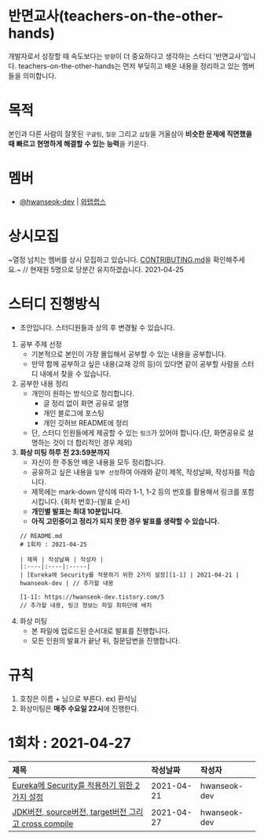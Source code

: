 # 반면교사(teachers-on-the-other-hands)

개발자로서 성장할 때 속도보다는 `방향`이 더 중요하다고 생각하는 스터디 '반면교사'입니다. teachers-on-the-other-hands는 먼저 부딪히고 배운 내용을 정리하고 있는 멤버들을 의미합니다.  

# 목적

본인과 다른 사람의 잘못된 `구글링`, `질문` 그리고 `삽질`을 거울삼아 **비슷한 문제에 직면했을 때 빠르고 현명하게 해결할 수 있는 능력**을 키운다.  

# 멤버

- [@hwanseok-dev][810] | [와탭랩스][811]

# 상시모집

~열정 넘치는 멤버를 상시 모집하고 있습니다. [CONTRIBUTING.md][901]을 확인해주세요.~ // 현재원 5명으로 당분간 유지하겠습니다. 2021-04-25 

# 스터디 진행방식

* 초안입니다. 스터디원들과 상의 후 변경될 수 있습니다.  

1. 공부 주제 선정
    - 기본적으로 본인이 가장 몰입해서 공부할 수 있는 내용을 공부합니다.
    - 만약 함께 공부하고 싶은 내용(교재 강의 등)이 있다면 같이 공부할 사람을 스터디 내에서 찾을 수 있습니다.
1. 공부한 내용 정리
    - 개인이 원하는 방식으로 정리합니다. 
        - 글 정리 없이 화면 공유로 설명
        - 개인 블로그에 포스팅
        - 개인 깃허브 README에 정리
    - 단, 스터디 인원들에게 제공할 수 있는 `링크`가 있어야 합니다.(단, 화면공유로 설명하는 것이 더 합리적인 경우 제외)
1. **화상 미팅 하루 전 23:59분까지**
    - 자신이 한 주동안 배운 내용을 모두 정리합니다. 
    - 공유하고 싶은 내용을 `일부 선정`하여 아래와 같이 제목, 작성날짜, 작성자를 적습니다.
    - 제목에는 mark-down 양식에 따라 1-1, 1-2 등의 번호를 활용해서 링크를 포함시킵니다. {회차 번호}-{발표 순서}
    - **개인별 발표는 최대 10분입니다.** 
    - **아직 고민중이고 정리가 되지 못한 경우 발표를 생략할 수 있습니다.**
    ```
    // README.md
    # 1회차 : 2021-04-25

    | 제목 | 작성날짜 | 작성자 |
    |:----|:----|:-----|
    | [Eureka에 Security를 적용하기 위한 2가지 설정][1-1] | 2021-04-21 | hwanseok-dev | // 추가할 내용

    [1-1]: https://hwanseok-dev.tistory.com/5                                    // 추가할 내용, 링크 정보는 파일 최하단에 배치
    ```
1. 화상 미팅 
    - 본 파일에 업로드된 순서대로 발표를 진행합니다.
    - 모든 인원의 발표가 끝난 뒤, 질문답변을 진행합니다.  

# 규칙

1. 호칭은 이름 + 님으로 부른다. ex) 환석님
1. 화상미팅은 **매주 수요일 22시**에 진행한다.

# 1회차 : 2021-04-27

| 제목 | 작성날짜 | 작성자 |
|:----|:----|:-----|
| [Eureka에 Security를 적용하기 위한 2가지 설정][1-1] | 2021-04-21 | hwanseok-dev |
| [JDK버전, source버전, target버전 그리고 cross compile][1-2] | 2021-04-27 | hwanseok-dev |


[810]: https://github.com/hwanseok-dev
[811]: https://www.whatap.io/ko/

[901]: ./CONTRIBUTING.md

[1-1]: https://hwanseok-dev.tistory.com/5 
[1-2]: https://hwanseok-dev.tistory.com/18
